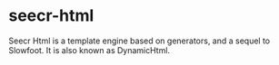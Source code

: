 seecr-html
==========

Seecr Html is a template engine based on generators, and a sequel to Slowfoot. It is also known as DynamicHtml.

